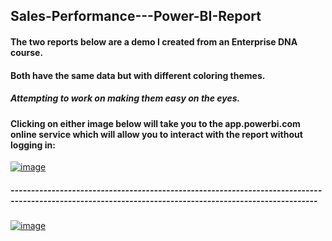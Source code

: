 ## Sales-Performance---Power-BI-Report

#### The two reports below are a demo I created from an Enterprise DNA course. 
#### Both have the same data but with different coloring themes. 
##### Attempting to work on making them easy on the eyes.

#### Clicking on either image below will take you to the app.powerbi.com online service which will allow you to interact with the report without logging in:

[![image](https://user-images.githubusercontent.com/51466879/113217935-a8acd180-924c-11eb-9945-fe72bd7391ca.png)](https://app.powerbi.com/view?r=eyJrIjoiYWViNDVlMDItOWQxMC00MDY3LTk5OTEtNTlhZjMzMzZiMzIwIiwidCI6IjA1ZmQ0ZTcwLTg4ZWQtNGEyMS05ZGZlLTYzNmQ1Zjg5ODQyYSIsImMiOjZ9)

##### -------------------------------------------------------------------------------------------------------------------------------------------------------

[![image](https://user-images.githubusercontent.com/51466879/113224882-64c0c900-925a-11eb-86e6-248cf6efd36a.png)](https://app.powerbi.com/view?r=eyJrIjoiOWY0YWRiYjktM2YyZC00MWE3LWEzMTQtZGJkMzQ3ZGEwNDgwIiwidCI6IjA1ZmQ0ZTcwLTg4ZWQtNGEyMS05ZGZlLTYzNmQ1Zjg5ODQyYSIsImMiOjZ9)
